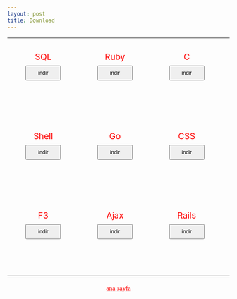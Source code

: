 ```yaml
---
layout: post
title: Download
---
```


<html>

<table  align="center" border="0">
<tr>

<td align="center" width="180" height="180">
<big><span style="color: red;">SQL</span></big>
<div style="margin:0px; margin-top:0px">
<div class="smallfont" style="margin-bottom:2px">
<input type="button" value="indir" style="width:80px;font-size:12px;margin:8px;padding:8px;"
onClick="if (this.parentNode.parentNode.getElementsByTagName('div')[1].getElementsByTagName('div')[0].style.display != '')
{ this.parentNode.parentNode.getElementsByTagName('div')[1].getElementsByTagName('div')[0].style.display = '';
this.innerText = ''; this.value = 'Gizle'; } else { this.parentNode.parentNode.getElementsByTagName('div')[1].getElementsByTagName
('div')[0].style.display = 'none'; this.innerText = ''; this.value = 'Linkleri Göster'; }"> </div>
<div class="alt1" style="margin: 0px; padding: 0px; border: 0px inset;">
<div style="display: none;">
<a href="http://hotfile.com/dl/135987415/9938c55/kabuk_programlama_-_cehars.github.com.zip.html" target="_blank"><big>hotfile</big></a>
<br>
<a href="http://hotfile.com/dl/135987415/9938c55/kabuk_programlama_-_cehars.github.com.zip.html" target="_blank"><big>rapid</big></a>
</div></div></div><br /><br />
</td>

<!-- ------------------------------------------------------------------------------------------------------------------------------ -->


<td align="center" width="180" height="180">
<big><span style="color: red;">Ruby</span></big>
<div style="margin:0px; margin-top:0px">
<div class="smallfont" style="margin-bottom:2px">
<input type="button" value="indir" style="width:80px;font-size:12px;margin:8px;padding:8px;"
onClick="if (this.parentNode.parentNode.getElementsByTagName('div')[1].getElementsByTagName('div')[0].style.display != '')
{ this.parentNode.parentNode.getElementsByTagName('div')[1].getElementsByTagName('div')[0].style.display = '';
this.innerText = ''; this.value = 'Gizle'; } else { this.parentNode.parentNode.getElementsByTagName('div')[1].getElementsByTagName
('div')[0].style.display = 'none'; this.innerText = ''; this.value = 'Linkleri Göster'; }"> </div>
<div class="alt1" style="margin: 0px; padding: 0px; border: 0px inset;">
<div style="display: none;">
<a href="http://www.dosya.tc/server5/sOQq2t/ruby-cehars.github.com.pdf.html" target="_blank"><big>dosya.tc</big></a>
<br>
<a href="http://hotfile.com/dl/135987415/9938c55/kabuk_programlama_-_cehars.github.com.zip.html" target="_blank"><big>rapid</big></a>
</div></div></div><br /><br />
</td>

<!-- ------------------------------------------------------------------------------------------------------------------------------ -->

<td align="center" width="180" height="180">
<big><span style="color: red;">C</span></big>
<div style="margin:0px; margin-top:0px">
<div class="smallfont" style="margin-bottom:2px">
<input type="button" value="indir" style="width:80px;font-size:12px;margin:8px;padding:8px;"
onClick="if (this.parentNode.parentNode.getElementsByTagName('div')[1].getElementsByTagName('div')[0].style.display != '')
{ this.parentNode.parentNode.getElementsByTagName('div')[1].getElementsByTagName('div')[0].style.display = '';
this.innerText = ''; this.value = 'Gizle'; } else { this.parentNode.parentNode.getElementsByTagName('div')[1].getElementsByTagName
('div')[0].style.display = 'none'; this.innerText = ''; this.value = 'Linkleri Göster'; }"> </div>
<div class="alt1" style="margin: 0px; padding: 0px; border: 0px inset;">
<div style="display: none;">
<a href="http://hotfile.com/dl/129480243/e3d5832/C_dili_-_%28cehars.github.com%29.rar.html" target="_blank"><big>hotfile</big></a>
<br>
<a href="http://hotfile.com/dl/135987415/9938c55/kabuk_programlama_-_cehars.github.com.zip.html" target="_blank"><big>rapid</big></a>
</div></div></div><br /><br />
</td>
</tr>

<!-- ------------------------------------------------------------------------------------------------------------------------------ -->

<tr>
<td align="center" width="180" height="180">
<big><span style="color: red;">Shell</span></big>
<div style="margin:0px; margin-top:0px">
<div class="smallfont" style="margin-bottom:2px">
<input type="button" value="indir" style="width:80px;font-size:12px;margin:8px;padding:8px;"
onClick="if (this.parentNode.parentNode.getElementsByTagName('div')[1].getElementsByTagName('div')[0].style.display != '')
{ this.parentNode.parentNode.getElementsByTagName('div')[1].getElementsByTagName('div')[0].style.display = '';
this.innerText = ''; this.value = 'Gizle'; } else { this.parentNode.parentNode.getElementsByTagName('div')[1].getElementsByTagName
('div')[0].style.display = 'none'; this.innerText = ''; this.value = 'Linkleri Göster'; }"> </div>
<div class="alt1" style="margin: 0px; padding: 0px; border: 0px inset;">
<div style="display: none;">
<a href="http://hotfile.com/dl/135987415/9938c55/kabuk_programlama_-_cehars.github.com.zip.html" target="_blank"><big>hotfile</big></a>
<br>
<a href="http://hotfile.com/dl/135987415/9938c55/kabuk_programlama_-_cehars.github.com.zip.html" target="_blank"><big>rapid</big></a>
</div></div></div><br /><br />
</td>

<!-- ------------------------------------------------------------------------------------------------------------------------------ -->

<td align="center" width="180" height="180">
<big><span style="color: red;">Go</span></big>
<div style="margin:0px; margin-top:0px">
<div class="smallfont" style="margin-bottom:2px">
<input type="button" value="indir" style="width:80px;font-size:12px;margin:8px;padding:8px;"
onClick="if (this.parentNode.parentNode.getElementsByTagName('div')[1].getElementsByTagName('div')[0].style.display != '')
{ this.parentNode.parentNode.getElementsByTagName('div')[1].getElementsByTagName('div')[0].style.display = '';
this.innerText = ''; this.value = 'Gizle'; } else { this.parentNode.parentNode.getElementsByTagName('div')[1].getElementsByTagName
('div')[0].style.display = 'none'; this.innerText = ''; this.value = 'Linkleri Göster'; }"> </div>
<div class="alt1" style="margin: 0px; padding: 0px; border: 0px inset;">
<div style="display: none;">
<a href="http://hotfile.com/dl/142519236/d0d9608/Go_Programing_Language-cehars.github.com.rar.html" target="_blank"><big>hotfile</big></a>
<br>
<a href="http://hotfile.com/dl/135987415/9938c55/kabuk_programlama_-_cehars.github.com.zip.html" target="_blank"><big>rapid</big></a>
</div></div></div><br /><br />
</td>

<!-- ------------------------------------------------------------------------------------------------------------------------------ -->

<td align="center" width="180" height="180">
<big><span style="color: red;">CSS</span></big>
<div style="margin:0px; margin-top:0px">
<div class="smallfont" style="margin-bottom:2px">
<input type="button" value="indir" style="width:80px;font-size:12px;margin:8px;padding:8px;"
onClick="if (this.parentNode.parentNode.getElementsByTagName('div')[1].getElementsByTagName('div')[0].style.display != '')
{ this.parentNode.parentNode.getElementsByTagName('div')[1].getElementsByTagName('div')[0].style.display = '';
this.innerText = ''; this.value = 'Gizle'; } else { this.parentNode.parentNode.getElementsByTagName('div')[1].getElementsByTagName
('div')[0].style.display = 'none'; this.innerText = ''; this.value = 'Linkleri Göster'; }"> </div>
<div class="alt1" style="margin: 0px; padding: 0px; border: 0px inset;">
<div style="display: none;">
<a href="http://hotfile.com/dl/136325293/de2f779/CSS.Egitimi.Tr.pdf.html" target="_blank"><big>hotfile</big></a>
<br>
<a href="http://hotfile.com/dl/135987415/9938c55/kabuk_programlama_-_cehars.github.com.zip.html" target="_blank"><big>rapid</big></a>
</div></div></div><br /><br />
</td>
</tr>

<!-- ------------------------------------------------------------------------------------------------------------------------------ -->
<tr>
<td align="center" width="180" height="180">
<big><span style="color: red;">F3</span></big>
<div style="margin:0px; margin-top:0px">
<div class="smallfont" style="margin-bottom:2px">
<input type="button" value="indir" style="width:80px;font-size:12px;margin:8px;padding:8px;"
onClick="if (this.parentNode.parentNode.getElementsByTagName('div')[1].getElementsByTagName('div')[0].style.display != '')
{ this.parentNode.parentNode.getElementsByTagName('div')[1].getElementsByTagName('div')[0].style.display = '';
this.innerText = ''; this.value = 'Gizle'; } else { this.parentNode.parentNode.getElementsByTagName('div')[1].getElementsByTagName
('div')[0].style.display = 'none'; this.innerText = ''; this.value = 'Linkleri Göster'; }"> </div>
<div class="alt1" style="margin: 0px; padding: 0px; border: 0px inset;">
<div style="display: none;">
<a href="http://hotfile.com/dl/142524047/121e91c/F3_-_cehars.github.com.rar.html" target="_blank"><big>hotfile</big></a>
<br>
<a href="http://hotfile.com/dl/135987415/9938c55/kabuk_programlama_-_cehars.github.com.zip.html" target="_blank"><big>rapid</big></a>
</div></div></div><br /><br />
</td>

<!-- ------------------------------------------------------------------------------------------------------------------------------ -->

<td align="center" width="180" height="180">
<big><span style="color: red;">Ajax</span></big>
<div style="margin:0px; margin-top:0px">
<div class="smallfont" style="margin-bottom:2px">
<input type="button" value="indir" style="width:80px;font-size:12px;margin:8px;padding:8px;"
onClick="if (this.parentNode.parentNode.getElementsByTagName('div')[1].getElementsByTagName('div')[0].style.display != '')
{ this.parentNode.parentNode.getElementsByTagName('div')[1].getElementsByTagName('div')[0].style.display = '';
this.innerText = ''; this.value = 'Gizle'; } else { this.parentNode.parentNode.getElementsByTagName('div')[1].getElementsByTagName
('div')[0].style.display = 'none'; this.innerText = ''; this.value = 'Linkleri Göster'; }"> </div>
<div class="alt1" style="margin: 0px; padding: 0px; border: 0px inset;">
<div style="display: none;">
<a href="http://hotfile.com/dl/142524388/eff78e9/ajax_-_cehars.github.com.rar.html" target="_blank"><big>hotfile</big></a>
<br>
<a href="http://hotfile.com/dl/135987415/9938c55/kabuk_programlama_-_cehars.github.com.zip.html" target="_blank"><big>rapid</big></a>
</div></div></div><br /><br />
</td>

<!-- ------------------------------------------------------------------------------------------------------------------------------ -->

<td align="center" width="180" height="180">
<big><span style="color: red;">Rails</span></big>
<div style="margin:0px; margin-top:0px">
<div class="smallfont" style="margin-bottom:2px">
<input type="button" value="indir" style="width:80px;font-size:12px;margin:8px;padding:8px;"
onClick="if (this.parentNode.parentNode.getElementsByTagName('div')[1].getElementsByTagName('div')[0].style.display != '')
{ this.parentNode.parentNode.getElementsByTagName('div')[1].getElementsByTagName('div')[0].style.display = '';
this.innerText = ''; this.value = 'Gizle'; } else { this.parentNode.parentNode.getElementsByTagName('div')[1].getElementsByTagName
('div')[0].style.display = 'none'; this.innerText = ''; this.value = 'Linkleri Göster'; }"> </div>
<div class="alt1" style="margin: 0px; padding: 0px; border: 0px inset;">
<div style="display: none;">
<a href="http://hotfile.com/dl/142525602/5229abc/rails_-_cehars.github.com.rar.html" target="_blank"><big>hotfile</big></a>
<br>
<a href="http://hotfile.com/dl/135987415/9938c55/kabuk_programlama_-_cehars.github.com.zip.html" target="_blank"><big>rapid</big></a>
</div></div></div><br /><br />
<td>
<tr>
</table>
<a href="http://cehars.github.com/"><p align="center"><span  class="Apple-style-span" style="color: rgb(255, 0, 0); font-family: 'Comic Sans MS'; font-size: 15px; line-height: 22px; text-align: justify;" > ana sayfa </span></p></a>

<html>